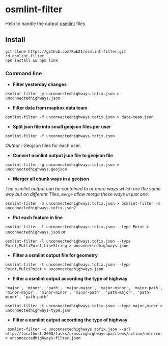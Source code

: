 # osmlint-filter

Help to handle the output [osmlint](https://github.com/osmlab/osmlint) files

## Install

```
git clone https://github.com/Rub21/osmlint-filter.git
cd osmlint-filter
npm install && npm link

```

### Command line

- **Filter yesterday changes**

`osmlint-filter -y unconnectedhighways.tofix.json > unconnectedhighways.json`

- **Filter data from mapbox data team**

`osmlint-filter -f unconnectedhighways.tofix.json > data-team.json`

- **Split json file into small geojson files per user**

`osmlint-filter -f unconnectedhighways.tofix.json`

*Output :* Geojson files for each user. 

- **Convert osmlint output json file to geojson file**

`osmlint-filter -g unconnectedhighways.tofix.json > unconnectedhighways.geojson`

- **Merger all chunk ways in a geojson**


*The osmlint output can be contained to or more ways which are the same way but on different Tiles,  `merge` allow merge these ways in just one.*


`osmlint-filter -m unconnectedhighways.tofix.json > osmlint-filter -m unconnectedhighways.tofix.json2`

- **Put each feature in line**

`osmlint-filter -l unconnectedhighways.tofix.json --type Point > unconnectedhighways.json` 
or

`osmlint-filter -l unconnectedhighways.tofix.json --type Point,MultiPoint,LineString > unconnectedhighways.json`


- **Filter a osmlint output file for geometry**

`osmlint-filter -t unconnectedhighways.tofix.json --type Point,MultiPoint > unconnectedhighways.json`


- **Filter a osmlint output according the type of highway**

```
'major', 'minor', 'path', 'major-major', 'major-minor', 'major-path', 'minor-major', 'minor-minor', 'minor-path', 'path-major', 'path-minor', 'path-path'
```

`osmlint-filter -t unconnectedhighways.tofix.json --type major,minor > unconnectedhighways-type.json`


- **Filter a osmlint output according the type of highway**


`
osmlint-filter -c unconnectedhighways.tofix.json --url http://localhost:8000/tasks/crossinghighwaysnpa/items/action/noterror > unconnectedhighways-filter.json`
